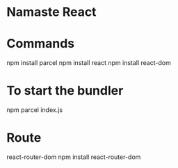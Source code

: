 # Namaste React

# Commands

npm install parcel
npm install react
npm install react-dom

# To start the bundler

npm parcel index.js

# Route

react-router-dom
npm install react-router-dom
